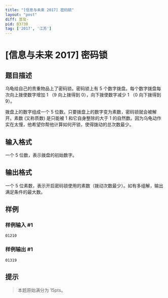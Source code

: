 ```yaml
---
title: "[信息与未来 2017] 密码锁"
layout: "post"
diff: 普及-
pid: B3730
tag: ['2017', '江苏']
---
```

# [信息与未来 2017] 密码锁
## 题目描述

乌龟给自己的贵重物品上了密码锁。密码锁上有 $5$ 个数字拨盘。每个数字拨盘每次向上拨使数字增加 $1$ （$9$ 向上拨得到 $0$），向下拨使数字减少 $1$ （$0$ 向下拨得到 $9$）。

拨盘上的数字组成一个 $5$ 位数。只要拨盘上的数字变为素数，密码锁就会被解开。素数 (又称质数) 是只能被 $1$ 和它自身整除的大于 $1$ 的自然数。因为乌龟动作实在太慢，他希望你帮他计算如何开锁，使得拨动的总次数最少。
## 输入格式

一个 $5$ 位数，表示拨盘的初始数字。
## 输出格式

一个 $5$ 位素数，表示开启密码锁使用的素数（拨动次数最少）。如有多组解，输出满足条件的最大数。
## 样例

### 样例输入 #1
```
01210
```
### 样例输出 #1
```
01319
```
## 提示

>本题原始满分为 $15\text{pts}$。
